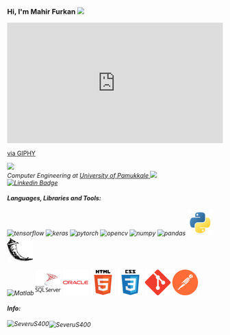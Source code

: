 <h3> Hi, I'm Mahir Furkan <img src="https://giphy.com/embed/5Zesu5VPNGJlmgiphy.gif" width="50"></h3>
<div style="width:100%;height:0;padding-bottom:56%;position:relative;"><iframe src="https://giphy.com/embed/5Zesu5VPNGJlm" width="100%" height="100%" style="position:absolute" frameBorder="0" class="giphy-embed" allowFullScreen></iframe></div><p><a href="https://giphy.com/gifs/5Zesu5VPNGJlm">via GIPHY</a></p>

![](https://komarev.com/ghpvc/?username=SeveruS400)</br>
<em> Computer Engineering at <a href="https://pau.edu.tr">University of Pamukkale </a><img src="https://media.giphy.com/media/fYSnHlufseco8Fh93Z/giphy.gif" width="30"></br>
[![Linkedin Badge](https://img.shields.io/badge/-MahirFurkan-blue?style=flat&logo=Linkedin&logoColor=white&link=https://www.linkedin.com/in/mfk19/)](https://www.linkedin.com/in/mfk19/)

<h4 align="left">Languages, Libraries and Tools:</h4>
<p align="left">
   <img src="https://www.vectorlogo.zone/logos/tensorflow/tensorflow-icon.svg" alt="tensorflow" width="60" height="60"/>
    <img src="https://upload.wikimedia.org/wikipedia/commons/c/c9/Keras_Logo.jpg" alt="keras" width="60" height="60"/>
  <img src="https://www.vectorlogo.zone/logos/pytorch/pytorch-icon.svg" alt="pytorch" width="60" height="60"/>
  <img src="https://www.vectorlogo.zone/logos/opencv/opencv-icon.svg" alt="opencv" width="60" height="60"/>
   <img src="https://www.vectorlogo.zone/logos/numpy/numpy-icon.svg" alt="numpy" width="60" height="60"/>
   <img src="https://github.com/simple-icons/simple-icons/blob/master/icons/pandas.svg" alt="pandas" width="60" height="60"/>
   <img src="https://raw.githubusercontent.com/teamedwardforever/Readme-Generator/71f25dd8b98329b168142a6b782a107b75eab178/svg/Skills/Languages/python-original.svg" alt="Python" width="60" height="60"/>
   <img src="https://raw.githubusercontent.com/teamedwardforever/Readme-Generator/71f25dd8b98329b168142a6b782a107b75eab178/svg/Skills/Framework/pocoo_flask-icon.svg" alt="Flask" width="60" height="60"/>
</p>
   <img src="https://dl.dropboxusercontent.com/s/6e7hk06wzjp3j52/Matlab_Logo.png" alt="Matlab" width="60" height="60"/>
   <img src="https://raw.githubusercontent.com/teamedwardforever/Readme-Generator/71f25dd8b98329b168142a6b782a107b75eab178/svg/Skills/Database/microsoft-sql-server-logo.svg" alt="Microsoft Sql Server" width="60" height="60"/>
<img src="https://raw.githubusercontent.com/teamedwardforever/Readme-Generator/71f25dd8b98329b168142a6b782a107b75eab178/svg/Skills/Database/oracle-original.svg" alt="Oracle" width="60" height="60"/>
<img src="https://raw.githubusercontent.com/teamedwardforever/Readme-Generator/71f25dd8b98329b168142a6b782a107b75eab178/svg/Skills/Frontend/html5-original-wordmark.svg" alt="HTML" width="60" height="60"/>
<img src="https://raw.githubusercontent.com/teamedwardforever/Readme-Generator/71f25dd8b98329b168142a6b782a107b75eab178/svg/Skills/Frontend/css3-original-wordmark.svg" alt="Css" width="60" height="60"/>
<img src="https://raw.githubusercontent.com/teamedwardforever/Readme-Generator/71f25dd8b98329b168142a6b782a107b75eab178/svg/Skills/Other/git-scm-icon.svg" alt="Git" width="60" height="60"/>
   <img src="https://raw.githubusercontent.com/teamedwardforever/Readme-Generator/71f25dd8b98329b168142a6b782a107b75eab178/svg/Skills/Software/getpostman-icon.svg" alt="Postman" width="60" height="60"/>
<h4 align="left">Info:</h4>
   <img align="left" height="180em" src="https://github-readme-stats.vercel.app/api/top-langs/?username=SeveruS400&layout=compact&theme=transparent" alt=SeveruS400 />
<p><img align="center" height="180em"src="https://github-readme-stats.vercel.app/api?username=SeveruS400&show_icons=true" alt="SeveruS400" /></p>
